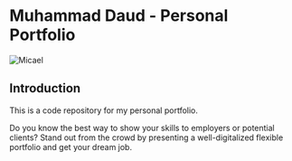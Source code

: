 # Muhammad Daud - Personal Portfolio

![Micael](https://i.ibb.co/fHPM38q/image.png)

## Introduction

This is a code repository for my personal portfolio.

Do you know the best way to show your skills to employers or potential clients? Stand out from the crowd by presenting a well-digitalized flexible portfolio and get your dream job.
